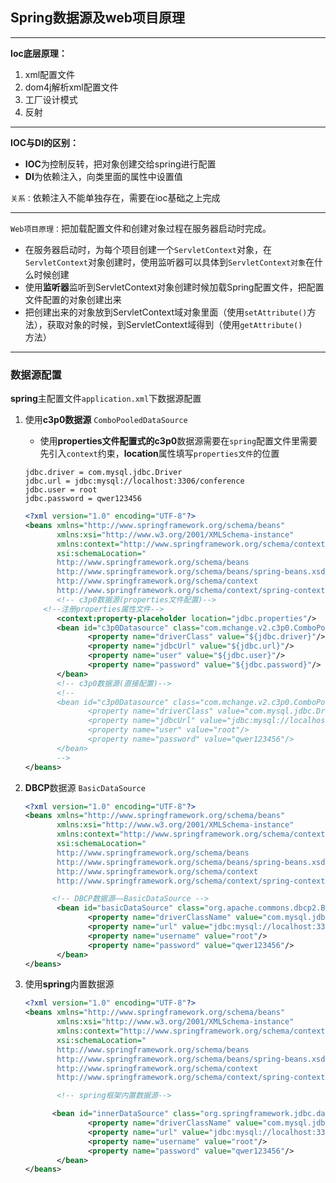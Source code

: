 ## Spring数据源及web项目原理

-----

**Ioc底层原理：**

1. xml配置文件
2. dom4j解析xml配置文件
3. 工厂设计模式
4. 反射


------

**IOC与DI的区别：**

+ **IOC**为控制反转，把对象创建交给spring进行配置
+ **DI**为依赖注入，向类里面的属性中设置值

`关系：`依赖注入不能单独存在，需要在ioc基础之上完成

-----

`Web项目原理：`把加载配置文件和创建对象过程在服务器启动时完成。

- 在服务器启动时，为每个项目创建一个`ServletContext`对象，在`ServletContext`对象创建时，使用监听器可以具体到`ServletContext对象`在什么时候创建
- 使用**监听器**监听到ServletContext对象创建时候加载Spring配置文件，把配置文件配置的对象创建出来
- 把创建出来的对象放到ServletContext域对象里面（使用`setAttribute()`方法），获取对象的时候，到ServletContext域得到（使用`getAttribute()`方法）


----

### 数据源配置

**spring**主配置文件`application.xml`下数据源配置

1. 使用**c3p0数据源** `ComboPooledDataSource`

   + 使用**properties文件配置式的c3p0**数据源需要在`spring`配置文件里需要先引入`context`约束，**location**属性填写`properties文件`的位置

   ```properties
   jdbc.driver = com.mysql.jdbc.Driver
   jdbc.url = jdbc:mysql://localhost:3306/conference
   jdbc.user = root
   jdbc.password = qwer123456
   ```

   ```xml
   <?xml version="1.0" encoding="UTF-8"?>
   <beans xmlns="http://www.springframework.org/schema/beans"
          xmlns:xsi="http://www.w3.org/2001/XMLSchema-instance"
          xmlns:context="http://www.springframework.org/schema/context"
          xsi:schemaLocation="
          http://www.springframework.org/schema/beans
          http://www.springframework.org/schema/beans/spring-beans.xsd
          http://www.springframework.org/schema/context
          http://www.springframework.org/schema/context/spring-context.xsd">
          <!-- c3p0数据源(properties文件配置)-->
   	   <!--注册properties属性文件-->
          <context:property-placeholder location="jdbc.properties"/>
          <bean id="c3p0Datasource" class="com.mchange.v2.c3p0.ComboPooledDataSource">
                 <property name="driverClass" value="${jdbc.driver}"/>
                 <property name="jdbcUrl" value="${jdbc.url}"/>
                 <property name="user" value="${jdbc.user}"/>
                 <property name="password" value="${jdbc.password}"/>
          </bean>
          <!-- c3p0数据源(直接配置)-->
          <!--
          <bean id="c3p0Datasource" class="com.mchange.v2.c3p0.ComboPooledDataSource">
                 <property name="driverClass" value="com.mysql.jdbc.Driver"/>
                 <property name="jdbcUrl" value="jdbc:mysql://localhost:3306/conference"/>
                 <property name="user" value="root"/>
                 <property name="password" value="qwer123456"/>
          </bean>
          -->
   </beans>
   ```

2. **DBCP**数据源 `BasicDataSource`

   ```xml
   <?xml version="1.0" encoding="UTF-8"?>
   <beans xmlns="http://www.springframework.org/schema/beans"
          xmlns:xsi="http://www.w3.org/2001/XMLSchema-instance"
          xmlns:context="http://www.springframework.org/schema/context"
          xsi:schemaLocation="
          http://www.springframework.org/schema/beans
          http://www.springframework.org/schema/beans/spring-beans.xsd
          http://www.springframework.org/schema/context
          http://www.springframework.org/schema/context/spring-context.xsd">

         <!-- DBCP数据源——BasicDataSource -->
          <bean id="basicDataSource" class="org.apache.commons.dbcp2.BasicDataSource">
                 <property name="driverClassName" value="com.mysql.jdbc.Driver"/>
                 <property name="url" value="jdbc:mysql://localhost:3306/conference"/>
                 <property name="username" value="root"/>
                 <property name="password" value="qwer123456"/>
          </bean>
   </beans>

   ```

3. 使用**spring**内置数据源

   ```xml
   <?xml version="1.0" encoding="UTF-8"?>
   <beans xmlns="http://www.springframework.org/schema/beans"
          xmlns:xsi="http://www.w3.org/2001/XMLSchema-instance"
          xmlns:context="http://www.springframework.org/schema/context"
          xsi:schemaLocation="
          http://www.springframework.org/schema/beans
          http://www.springframework.org/schema/beans/spring-beans.xsd
          http://www.springframework.org/schema/context
          http://www.springframework.org/schema/context/spring-context.xsd">

          <!-- spring框架内置数据源-->

         <bean id="innerDataSource" class="org.springframework.jdbc.datasource.DriverManagerDataSource">
                 <property name="driverClassName" value="com.mysql.jdbc.Driver"/>
                 <property name="url" value="jdbc:mysql://localhost:3306/conference"/>
                 <property name="username" value="root"/>
                 <property name="password" value="qwer123456"/>
          </bean>
   </beans>
   ```
